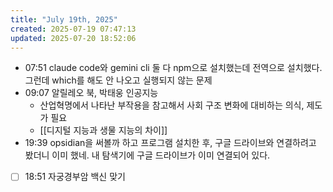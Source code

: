 ```yaml
---
title: "July 19th, 2025"
created: 2025-07-19 07:47:13
updated: 2025-07-20 18:52:06
---
```

  * 07:51 claude code와 gemini cli 둘 다 npm으로 설치했는데 전역으로 설치했다. 그런데 which를 해도 안 나오고 실행되지 않는 문제
  * 09:07 알릴레오 북, 박태웅 인공지능
    * 산업혁명에서 나타난 부작용을 참고해서 사회 구조 변화에 대비하는 의식, 제도가 필요
    * [[디지털 지능과 생물 지능의 차이]]
  * 19:39 opsidian을 써볼까 하고 프로그램 설치한 후, 구글 드라이브와 연결하려고 봤더니 이미 했네. 내 탐색기에 구글 드라이브가 이미 연결되어 있다.
  * [ ] 18:51 자궁경부암 백신 맞기